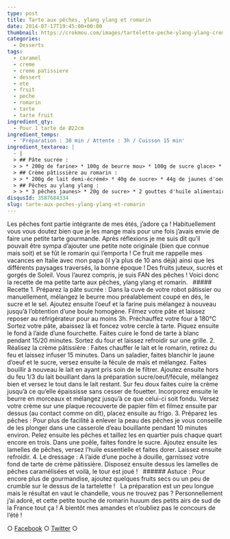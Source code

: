 ```yaml
---
type: post
title: Tarte aux pêches, ylang ylang et romarin
date: 2014-07-17T19:45:00+00:00
thumbnail: https://crokmou.com/images/tartelette-peche-ylang-ylang-creme-romarin.jpg
categories: 
  - Desserts
tags: 
  - caramel
  - creme
  - creme patissiere
  - dessert
  - ete
  - fruit
  - peche
  - romarin
  - tarte
  - tarte fruit
ingredient_qty: 
  - Pour 1 tarte de Ø22cm
ingredient_temps: 
  - 'Préparation : 30 min / Attente : 3h / Cuisson 15 min'
ingredient_textarea: |
  - |
  > ## Pâte sucrée :
  > > * 200g de farine> * 100g de beurre mou> * 100g de sucre glace> * 40g d'oeuf> * 4g de sel
  > ## Crème pâtissière au romarin :
  > > * 200g de lait demi-écrémé> * 40g de sucre> * 44g de jaunes d'oeuf> * 18g de fécule de maïs> * 20g de beurre> * 10g de romarin
  > ## Pêches au ylang ylang :
  > > * 3 pêches jaunes> * 20g de sucre> * 2 gouttes d'huile alimentaire de ylang ylang (ou autre)
disqusId: 3587684334
slug: tarte-aux-peches-ylang-ylang-et-romarin
---
```


Les pêches font partie intégrante de mes étés, j’adore ça ! Habituellement vous vous doutez bien que je les mange mais pour une fois j’avais envie de faire une petite tarte gourmande. Après réflexions je me suis dit qu’il pouvait être sympa d’ajouter une petite note originale (bien que connue mais soit) et se fût le romarin qui l’emporta ! Ce fruit me rappelle mes vacances en Italie avec mon papa (il y’a plus de 10 ans déjà) ainsi que les différents paysages traversés, la bonne époque ! Des fruits juteux, sucrés et gorgés de Soleil. Vous l’aurez compris, je suis FAN des pêches ! Voici donc la recette de ma petite tarte aux pêches, ylang ylang et romarin.   ##### Recette 1\. Préparez la pâte sucrée : Dans la cuve de votre robot pâtissier ou manuellement, mélangez le beurre mou préalablement coupé en dés, le sucre et le sel. Ajoutez ensuite l’oeuf et la farine puis mélangez à nouveau jusqu’à l’obtention d’une boule homogène. Filmez votre pâte et laissez reposer au réfrigérateur pour au moins 3h. Préchauffez votre four à 180°C Sortez votre pâte, abaissez là et foncez votre cercle à tarte. Piquez ensuite le fond à l’aide d’une fourchette. Faites cuire le fond de tarte à blanc pendant 15/20 minutes. Sortez du four et laissez refroidir sur une grille. 2\. Réalisez la crème pâtissière : Faites chauffer le lait et le romarin, retirez du feu et laissez infuser 15 minutes. Dans un saladier, faites blanchir le jaune d’oeuf et le sucre, versez ensuite la fécule de maïs et mélangez. Faites bouillir à nouveau le lait en ayant pris soin de le filtrer. Ajoutez ensuite hors du feu 1/3 du lait bouillant dans la préparation sucre/oeuf/fécule, mélangez bien et versez le tout dans le lait restant. Sur feu doux faites cuire la crème jusqu’à ce qu’elle épaississe sans cesser de fouetter. Incorporez ensuite le beurre en morceaux et mélangez jusqu’à ce que celui-ci soit fondu. Versez votre crème sur une plaque recouverte de papier film et filmez ensuite par dessus (au contact comme on dit), placez ensuite au frigo. 3\. Préparez les pêches : Pour plus de facilité à enlever la peau des pêches je vous conseille de les plonger dans une casserole d’eau bouillante pendant 10 minutes environ. Pelez ensuite les pêches et taillez les en quartier puis chaque quart encore en trois. Dans une poêle, faites fondre le sucre. Ajoutez ensuite les lamelles de pêches, versez l’huile essentielle et faites dorer. Laissez ensuite refroidir. 4\. Le dressage : A l’aide d’une poche à douille, garnissez votre fond de tarte de crème pâtissière. Disposez ensuite dessus les lamelles de pêches caramélisées et voilà, le tour est joué !   ###### Astuce : Pour encore plus de gourmandise, ajoutez quelques fruits secs ou un peu de crumble sur le dessus de la tartelette !   La préparation est un peu longue mais le résultat en vaut le chandelle, vous ne trouvez pas ? Personnellement j’ai adoré, et cette petite touche de romarin huuum des petits airs de sud de la France tout ça ! A bientôt mes amandes et n’oubliez pas le concours de l’été !  

○ [Facebook](https://www.facebook.com/crokmou.blog) ○ [Twitter](https://twitter.com/Crokmou) ○